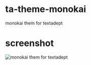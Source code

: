 # ta-theme-monokai
monokai them for textadept
# screenshot 
![monokai them for textadept](http://chanble.github.io/ta-theme-monokai/cb-monokai.png)

